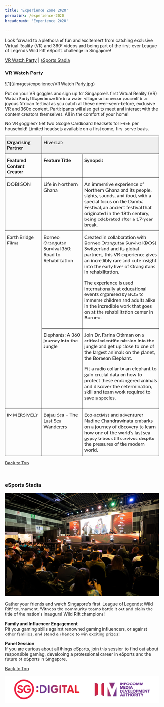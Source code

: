 ```yaml
---
title: 'Experience Zone 2020'
permalink: /experience-2020
breadcrumb: 'Experience 2020'

---
```


Look forward to a plethora of fun and excitement from catching exclusive Virtual Reality (VR) and 360&#176; videos and being part of the first-ever League of Legends Wild Rift eSports challenge in Singapore! 

<a name="top"></a>
[VR Watch Party](#1) | [eSports Stadia](#2) 

<a name="1"></a>
### **VR Watch Party**<br>

![1](/images/experience/VR Watch Party.jpg)

Put on your VR goggles and sign up for Singapore’s first Virtual Reality (VR) Watch Party! Experience life in a water village or immerse yourself in a joyous African festival as you catch all these never-seen-before, exclusive VR and 360o content. Participants will also get to meet and interact with the content creators themselves. All in the comfort of your home!<br> 

No VR goggles? Get two Google Cardboard headsets for FREE per household! Limited headsets available on a first come, first serve basis.


<style type="text/css">
.tg  {border-collapse:collapse;border-spacing:0;}
.tg td{font-family:Lato;font-size:16px;padding:10px 5px;border-style:solid;border-width:1px;overflow:hidden;word-break:normal;border-color:black;}
.tg th{font-family:Lato;font-size:16px;font-weight:normal;padding:10px 5px;border-style:solid;border-width:1px;overflow:hidden;word-break:normal;border-color:black;}
.tg .tg-0pky{border-color:inherit;text-align:left;vertical-align:top}
.tg .tg-y698{background-color:#efefef;border-color:inherit;text-align:left;vertical-align:top}
</style>
<table class="tg">
  <tr>
    <th class="tg-y698" colspan="1"><b>Organising Partner</b></th><th class="tg-y698" colspan="2">HiverLab</th>
  </tr>
  <tr>
    <td class="tg-0pky"><b>Featured Content Creator</b></td>
    <td class="tg-0pky"><b>Feature Title</b></td>
    <td class="tg-0pky"><b>Synopsis</b></td>
  </tr>
  <tr>
    <td class="tg-0pky">DOBIISON</td>
    <td class="tg-0pky">Life in Northern Ghana</td>
    <td class="tg-0pky">An immersive experience of Northern Ghana and its people, sights, sounds, and food, with a special focus on the Damba Festival, an ancient festival that originated in the 18th century, being celebrated after a 17-year break.</td>
  </tr>
  <tr>
    <td class="tg-0pky" rowspan="2">Earth Bridge Films</td>
    <td class="tg-0pky">Borneo Orangutan Survival 360: Road to Rehabilitation</td>
    <td class="tg-0pky">Created in collaboration with Borneo Orangutan Survival (BOS) Switzerland and its global partners, this VR experience gives an incredibly rare and cute insight into the early lives of Orangutans in rehabilitation.<br>

The experience is used internationally at educational events organised by BOS to immerse children and adults alike in the incredible work that goes on at the rehabilitation center in Borneo.
</td>
  </tr>
  <tr>
    <td class="tg-0pky">Elephants: A 360 journey into the Jungle</td>
    <td class="tg-0pky">Join Dr. Farina Othman on a critical scientific mission into the jungle and get up close to one of the largest animals on the planet, the Bornean Elephant.<br>

Fit a radio collar to an elephant to gain crucial data on how to protect these endangered animals and discover the determination, skill and team work required to save a species.
</td>
  </tr>
  <tr>
    <td class="tg-0pky">iMMERSiVELY</td>
    <td class="tg-0pky">Bajau Sea – The Last Sea Wanderers</td>
    <td class="tg-0pky">Eco-activist and adventurer Nadine Chandrawinata embarks on a journey of discovery to learn how one of the world’s last sea gypsy tribes still survives despite the pressures of the modern world.</td>
  </tr>
</table>


[Back to Top](#top)

<a name="2"></a><br>
### **eSports Stadia**<br>

![2](/images/experience/ESports.jpg)

Gather your friends and watch Singapore’s first 'League of Legends: Wild Rift' tournament. Witness the community teams battle it out and claim the title of the nation's inaugural Wild Rift champions! 

<b>Family and Influencer Engagement</b><br> 
Pit your gaming skills against renowned gaming influencers, or against other families, and stand a chance to win exciting prizes! 

<b>Panel Session</b><br> 
If you are curious about all things eSports, join this session to find out about responsible gaming, developing a professional career in eSports and the future of eSports in Singapore.


[Back to Top](#top)

![logos](/images/IMDA_Logo_v1.png)
